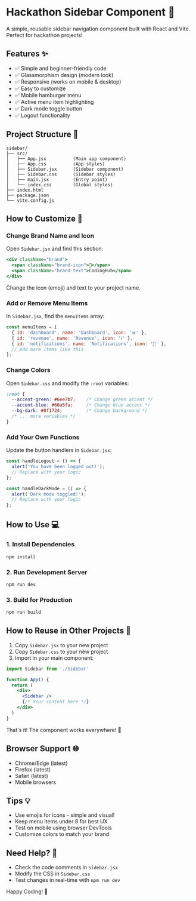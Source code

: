 # Hackathon Sidebar Component 🚀

A simple, reusable sidebar navigation component built with React and Vite. Perfect for hackathon projects!

## Features ✨

- ✅ Simple and beginner-friendly code
- ✅ Glassmorphism design (modern look)
- ✅ Responsive (works on mobile & desktop)
- ✅ Easy to customize
- ✅ Mobile hamburger menu
- ✅ Active menu item highlighting
- ✅ Dark mode toggle button
- ✅ Logout functionality

## Project Structure 📁

```
sidebar/
├── src/
│   ├── App.jsx          (Main app component)
│   ├── App.css          (App styles)
│   ├── Sidebar.jsx      (Sidebar component)
│   ├── Sidebar.css      (Sidebar styles)
│   ├── main.jsx         (Entry point)
│   └── index.css        (Global styles)
├── index.html
├── package.json
└── vite.config.js
```

## How to Customize 🎨

### Change Brand Name and Icon

Open `Sidebar.jsx` and find this section:

```jsx
<div className="brand">
  <span className="brand-icon">🚀</span>
  <span className="brand-text">CodingHub</span>
</div>
```

Change the icon (emoji) and text to your project name.

### Add or Remove Menu Items

In `Sidebar.jsx`, find the `menuItems` array:

```jsx
const menuItems = [
  { id: 'dashboard', name: 'Dashboard', icon: '📊' },
  { id: 'revenue', name: 'Revenue', icon: 'ℹ️' },
  { id: 'notifications', name: 'Notifications', icon: '🔔' },
  // Add more items like this
];
```

### Change Colors

Open `Sidebar.css` and modify the `:root` variables:

```css
:root {
  --accent-green: #6ee7b7;    /* Change green accent */
  --accent-blue: #60a5fa;     /* Change blue accent */
  --bg-dark: #0f1724;         /* Change background */
  /* ... more variables */
}
```

### Add Your Own Functions

Update the button handlers in `Sidebar.jsx`:

```jsx
const handleLogout = () => {
  alert('You have been logged out!');
  // Replace with your logic
};

const handleDarkMode = () => {
  alert('Dark mode toggled!');
  // Replace with your logic
};
```

## How to Use 💻

### 1. Install Dependencies

```bash
npm install
```

### 2. Run Development Server

```bash
npm run dev
```

### 3. Build for Production

```bash
npm run build
```

## How to Reuse in Other Projects 🔄

1. Copy `Sidebar.jsx` to your new project
2. Copy `Sidebar.css` to your new project
3. Import in your main component:

```jsx
import Sidebar from './Sidebar'

function App() {
  return (
    <div>
      <Sidebar />
      {/* Your content here */}
    </div>
  )
}
```

That's it! The component works everywhere! 🎉

## Browser Support 🌐

- Chrome/Edge (latest)
- Firefox (latest)
- Safari (latest)
- Mobile browsers

## Tips 💡

- Use emojis for icons - simple and visual!
- Keep menu items under 8 for best UX
- Test on mobile using browser DevTools
- Customize colors to match your brand

## Need Help? 🤔

- Check the code comments in `Sidebar.jsx`
- Modify the CSS in `Sidebar.css`
- Test changes in real-time with `npm run dev`

Happy Coding! 🚀
